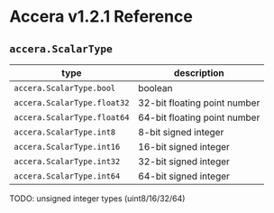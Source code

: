 [//]: # (Project: Accera)
[//]: # (Version: v1.2.1)

# Accera v1.2.1 Reference
## `accera.ScalarType`

type | description
--- | ---
`accera.ScalarType.bool` | boolean
`accera.ScalarType.float32` | 32-bit floating point number
`accera.ScalarType.float64` | 64-bit floating point number
`accera.ScalarType.int8` | 8-bit signed integer
`accera.ScalarType.int16` | 16-bit signed integer
`accera.ScalarType.int32` | 32-bit signed integer
`accera.ScalarType.int64` | 64-bit signed integer

TODO: unsigned integer types (uint8/16/32/64)

<div style="page-break-after: always;"></div>
